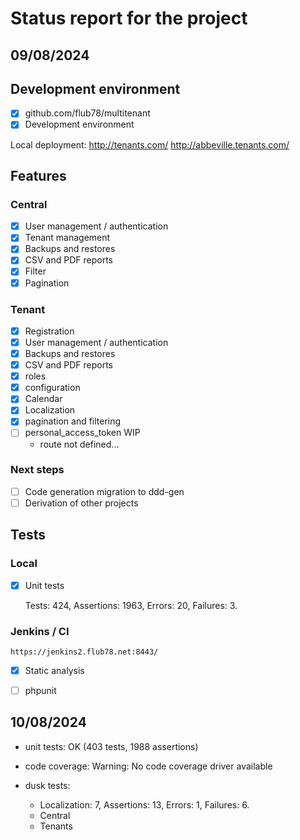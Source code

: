 # Status report for the project

## 09/08/2024

## Development environment

- [x] github.com/flub78/multitenant
- [X] Development environment

Local deployment:
    http://tenants.com/
    http://abbeville.tenants.com/

## Features

### Central

- [x] User management / authentication
- [x] Tenant management
- [x] Backups and restores
- [x] CSV and PDF reports
- [x] Filter
- [x] Pagination

### Tenant

- [x] Registration
- [x] User management / authentication
- [x] Backups and restores
- [x] CSV and PDF reports
- [x] roles
- [x] configuration
- [x] Calendar
- [x] Localization
- [x] pagination and filtering
- [ ] personal_access_token WIP
  *  route not defined...

### Next steps

- [ ] Code generation migration to ddd-gen
- [ ] Derivation of other projects
  
## Tests

### Local

- [x] Unit tests
  
  Tests: 424, Assertions: 1963, Errors: 20, Failures: 3.


### Jenkins / CI
    
    https://jenkins2.flub78.net:8443/

- [x] Static analysis
- [ ] phpunit 


## 10/08/2024

* unit tests: OK (403 tests, 1988 assertions)

* code coverage: Warning:       No code coverage driver available

* dusk tests: 

  * Localization: 7, Assertions: 13, Errors: 1, Failures: 6.
  * Central
  * Tenants